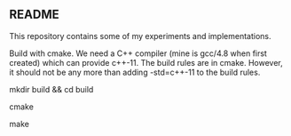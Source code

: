 README
------
This repository contains some of my experiments and implementations. 


Build with cmake. We need a C++ compiler (mine is gcc/4.8 when first created) which can 
provide c++-11. The build rules are in cmake. However, it should not be any more than 
adding -std=c++-11 to the build rules.  

mkdir build && cd build 
<p> cmake <path/to/src>  </p>
make 



